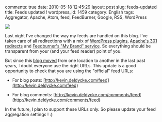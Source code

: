 comments: true
date: 2010-05-18 12:45:29
layout: post
slug: feeds-updated
title: Feeds updated !
wordpress_id: 1459
category: English
tags: Aggregator, Apache, Atom, feed, FeedBurner, Google, RSS, WordPress

![](/static/uploads/2010/05/Newspaper-Feed.png)

Last night I've changed the way my feeds are handled on this blog. I've taken care of all redirections with a mix of [WordPress plugins](http://www.google.com/support/feedburner/bin/answer.py?answer=78483), [Apache's 301 redirects](http://kevin.deldycke.com/2007/05/feedburner-and-e107-integration/) and [Feedburner's "My Brand" service](http://www.google.com/support/feedburner/bin/answer.py?answer=79590). So everything should be transparent from your (and your feed reader) point of you.

But since this [blog moved](http://kevin.deldycke.com/2009/09/moving-wordpress-blog-to-another-domain/) from one location to another in the last past years, I doubt everyone use the right URLs. This update is a good opportunity to check that you are using the "official" feed URLs:

  * For blog posts: [http://kevin.deldycke.com/feed](http://kevin.deldycke.com/feed)

  * For blog comments: [http://kevin.deldycke.com/comments/feed](http://kevin.deldycke.com/comments/feed)

In the future, I plan to support these URLs only. So please update your feed aggregation settings ! :)
